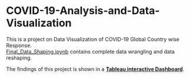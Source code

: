 # COVID-19-Analysis-and-Data-Visualization  

This is a project on Data Visualization of COVID-19 Global Country wise Response.  
[Final_Data_Shaping.ipynb](https://github.com/ShubhamKumar277/COVID-19-Analysis-and-Data-Visualization/blob/master/Final_Data_Shaping.ipynb) contains complete data wrangling and data reshaping.

The findings of this project is shown in a **[Tableau interactive Dashboard](https://public.tableau.com/views/COVID-19GlobalResponseComparison/COVID-19GlobalResponseComparison?:language=en&:display_count=y&:origin=viz_share_link)**.
